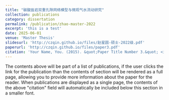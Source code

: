 ```yaml
---
title: "碳酸盐岩双重孔隙网络模型与微观气水流动研究"
collection: publications
category: dissertation
permalink: /publication/zhao-master-2022
excerpt: 'this is a test'
date: 2025-06-01
venue: 'Master Thesis'
slidesurl: 'http://czqin.github.io/files/赵星圆-硕士-2022级.pdf'
paperurl: 'http://czqin.github.io/files/paper3.pdf'
citation: 'Your Name, You. (2015). &quot;Paper Title Number 3.&quot; <i>Journal 1</i>. 1(3).'
---
```


The contents above will be part of a list of publications, if the user clicks the link for the publication than the contents of section will be rendered as a full page, allowing you to provide more information about the paper for the reader. When publications are displayed as a single page, the contents of the above "citation" field will automatically be included below this section in a smaller font.
